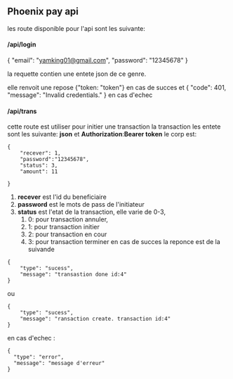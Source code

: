 ## Phoenix pay api ##

les route disponible pour l'api sont les suivante:

#### /api/login ####
{
	"email": "yamking01@gmail.com",
	"password": "12345678"
}

la requette contien une entete json de ce genre.

elle renvoit une repose {"token: "token"} en cas de succes  et 
{
  "code": 401,
  "message": "Invalid credentials."
}
en cas d'echec

#### /api/trans ####
cette route est  utiliser pour initier une transaction la transaction les entete sont les suivante:
**json** 
et
**Authorization**:**Bearer token**
le corp est:
```
{
	"recever": 1,
	"password":"12345678",
	"status": 3,
	"amount": 11
	
}
```

1. **recever** est l'id du beneficiaire
2. **password** est le mots de pass de l'initiateur
3. **status** est l'etat de la transaction, elle varie de 0-3,
    1. 0: pour transaction annuler,
    2. 1: pour transaction initier
    3. 2: pour transaction en cour
    4. 3: pour transaction terminer
en cas de succes la reponce est de la suivande 
```
{
    "type": "sucess",
    "message": "transastion done id:4"
}
```
ou
```
{
    "type": "sucess",
    "message": "ransaction create. transaction id:4"
}
```
en cas d'echec :
```
{
  "type": "error",
  "message": "message d'erreur"
}
```